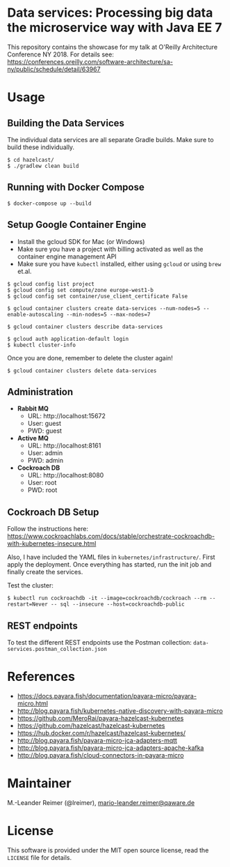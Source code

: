 # Data services: Processing big data the microservice way with Java EE 7

This repository contains the showcase for my talk at O'Reilly Architecture Conference NY 2018.
For details see: https://conferences.oreilly.com/software-architecture/sa-ny/public/schedule/detail/63967

# Usage

## Building the Data Services

The individual data services are all separate Gradle builds. Make sure to build these individually.

```
$ cd hazelcast/
$ ./gradlew clean build
```

## Running with Docker Compose

```
$ docker-compose up --build
```

## Setup Google Container Engine

- Install the gcloud SDK for Mac (or Windows)
- Make sure you have a project with billing activated as well as the container engine management API
- Make sure you have `kubectl` installed, either using `gcloud` or using `brew` et.al.

```
$ gcloud config list project
$ gcloud config set compute/zone europe-west1-b
$ gcloud config set container/use_client_certificate False

$ gcloud container clusters create data-services --num-nodes=5 --enable-autoscaling --min-nodes=5 --max-nodes=7

$ gcloud container clusters describe data-services

$ gcloud auth application-default login
$ kubectl cluster-info
```

Once you are done, remember to delete the cluster again!
```
$ gcloud container clusters delete data-services
```

## Administration

- **Rabbit MQ**
  - URL: http://localhost:15672
  - User: guest
  - PWD: guest
- **Active MQ**
  - URL: http://localhost:8161
  - User: admin
  - PWD: admin
- **Cockroach DB**
  - URL: http://localhost:8080
  - User: root
  - PWD: root

## Cockroach DB Setup

Follow the instructions here: https://www.cockroachlabs.com/docs/stable/orchestrate-cockroachdb-with-kubernetes-insecure.html

Also, I have included the YAML files in `kubernetes/infrastructure/`. First apply the deployment.
Once everything has started, run the init job and finally create the services.


Test the cluster:

```
$ kubectl run cockroachdb -it --image=cockroachdb/cockroach --rm --restart=Never -- sql --insecure --host=cockroachdb-public
```

## REST endpoints

To test the different REST endpoints use the Postman collection: `data-services.postman_collection.json`

# References

- https://docs.payara.fish/documentation/payara-micro/payara-micro.html
- http://blog.payara.fish/kubernetes-native-discovery-with-payara-micro
- https://github.com/MeroRai/payara-hazelcast-kubernetes
- https://github.com/hazelcast/hazelcast-kubernetes
- https://hub.docker.com/r/hazelcast/hazelcast-kubernetes/
- http://blog.payara.fish/payara-micro-jca-adapters-mqtt
- http://blog.payara.fish/payara-micro-jca-adapters-apache-kafka
- http://blog.payara.fish/cloud-connectors-in-payara-micro

# Maintainer

M.-Leander Reimer (@lreimer), <mario-leander.reimer@qaware.de>

# License

This software is provided under the MIT open source license, read the `LICENSE`
file for details.

